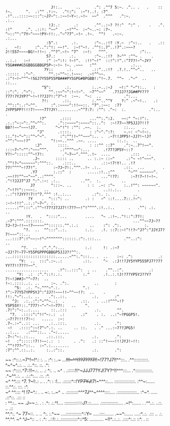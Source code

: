                         J!:..      ..      .^: .^^7 5:~. .^.. .   .    ::     !~.      ^.  .:^^ .!:~.  .^!:^:  :~^!..!. :7^ .!^...::::~~:::^:~J7~^:.:~~!~Y~:.~!~  ~~^  .^^^   .^:~.              .:..   
                       !J:.:      .:       .^^..:~? ?!:^  ^:^ .    .   .^.    :!^      .^. .::!: ^~~^   .~!^^~  :~^~..~: :7~. ^~::^^:^7Y~^~~~!PY~!!:..^~^?7^.~!~ .!~.  ^^!   .~:~.              .:...   
                      :5^.:      .:.       :^~..:!? :Y.~  :^~:..   .   .:: .   ~!:      :^..^:^!: ~~!^.  :~!^~!. .^^!:.7^..!7^.:~~~?J!!557~~~~BG!~!!~: .^^?^.~!~ ^7^  :~!:   ^^^.              :^:..    
                      57.:      .:.        :^~..:!?  ?~^^ :^^~ .    .  ..:.:   :~!       :^ :~^:!: !~!^.  :!!^~!^  ::!^:!^.:^77?!~^~JY?Y5G####G5GBBGGBBGP5P~:~!~ !~. .~~~   :^^               .:...     
                     7Y::      .:.        .::^..:!?  .?.!..^^~^..   .. .:::::  :^~^.      ^^.:~^^~:.!~~~:  .~!^^~~. .:^!~!~^^^~!5GJ7Y55P55PB###PY5GPG#BPGBB!:^!~.7.  ^^~  .^~^  ..           ::...      
                    ^5^:      .:.         :..~..:~J   ~!:^ ^~^!:..   :  ::^:^. .^~^:.      ^^.:~~^~^:!~!~^.  ~7^^~~^   .7?JJ??JG##PY???777!7YJYP?^~!~!??JJ?!:^7^~!  :~~.  ^~:  ..          .^:...       
                    ?!:      .::.         :.^^..^^Y    ?:^ .~^~!..   .: .^^::^:.:^~^^.      :^.:~~~~^:!!~~::. ^7^.:~~:  :7?JYPP5PP?!!!7!~~~~77?JY!.........~^^7:7: :^^: .^~:  :.          .^:..    .    
                   !7^      .::::        ...^^:.^:J.   ~~:^ ^~:!^:.   .:.:^~:~^:.^^~^^:.     .^::~~~~^:~~~~^::..^:  :~!77~~?P5JJJ?!!?BB?!~~^~~~!J7.        ^~^!^! :^^: .~~.  :.          ::...   ..     
                  ^J^      .::::.        : :^~^.^:?:    ~.~: ~^~!~:.   ::.^!~^~^::^^~^~^.      :^:^^!!~^^~~~^:.. .  .~7!!JPP5!~JJ7!~!J?~^^:^~~~!?^         ^!:~~..^^^ .~~. ....         ::.:.  ..       
                 :J^       ::::.         : ::^^ ::7^    .^:~..7^!~~^.   :::~7~^~^^:^~~~^^^.     .:^^^^~~^:...      .!77?JP5Y~::?Y?!~^:::::^^~!7!:        .^~7~~^.^^^..!~  ....         .:::   ..        
                .J~       ::::: ..      .. :.:~ ::~^     .:^~ ~!^~~~^.   .^^!?~^~~~~~~^:^^^::.    .:::..           .::~!7!Y!.. .!?77!^^^^~!77!^.       :~7J~7!:.^^^..!~ .:..          .::.  ...        .
               .Y7       :.::^  :       .....:!..:^^      ^~^^ ~~~~~~^.   .~~!?!^^~~^~~^..:^^^^.                    ...^!?7:     :~7!7~!!~!~.      .^!?JJJ7^J7 ^:^.:~: .:..         ..^^.  :.         ..
               J7       ^:::~. ..       : :  .~: :^~    :..!^^: ~~~~~~^.   .^~!?!^::~~~:.   ..                        ..::.:..       .       ..:^!?JYY?!7!!^7.^^^ :!..:...         .:^:. :.          .. 
              ?Y    .  ^:::^: ..       .: :   ~^ ::!....7::.!~^: :~!~!!!^..:.:^~7~^. :.                                 .....:^^:::^.:^^~!77?J7JJ7!!7??~~!^!^^^^.:!..:..      .   .^^: .:.          ..  
             !Y.   .  ^::::^...        ....   ^~ .:!~..^!::^:7?!: .~7^:^^^.:::::::.                                       ...^^~~7J~??7J~?J~!!~~!7~~~~~^^::::::.^^.:.:     ..    :^: .^:.          :.   
            ^?.  ..  ^^:::^..:.        :.:.   .!. ::7::~!^!!?~^J?^:^JJYJ7?7!~~~^::...                                      ...:::7^:!^~~:~!^~^^^^^^^::::::.:^:.:::...          .^^..:^:          ..     
           ^?.  ..  :^.^.^:...         :.:     !: .:~?~JJ!7!~77~Y55PGPPPGBBGP5JJJ?!^^:.                                      ...:::::::::::::::::::......~^^:.^:::.. .  ..    :~: .^:           .:      
          ^Y:  ..  :::^.:~..:         .::.     ^~  .:J!!?JY5YYP555PJ7??7?YY?7!!7??!~~^.                                         ...................    .!^:..:::^:  . ..    .^^..:^.           .:       
         ^Y:  .:  :^.^::!:.:.         :.^      .!..:.!J!?7?YP5YJ??Y?7!~!J##J~^^~7?:  ..                                                                !~:.::::..:. ..     :~. .^:.           ..       :
        ^5:  .:. ^~.^^^~^.:.          ^.:       !^:~77Y57YPP5YJ^:^JJ?!~~~!!~^^~~!?:  ..    .                                                          !!:.^~^:..:. ..    .^:..::.           .:.       :^
       ^J:  .:..:^:^~^^~..:  .       .::.   . ..:!^^^~!?Y5P55Y!::.^777!~^~^~!~77!:   ..    ^.                                                       .7!^:^~:..:....     ::..:::            .:.       ^^.
      ^7.  .::::^:^!!^~:.:  .:       .:^    . :.  ..:^~?PGGP5!.    .~7!7!!!!7!~:   .....  :~:                                                      .7~.:~^..:: ...    .:..:::.            .:.      .^:  
     ~!   .::::^:~!7^~^.:. ..     .. ::.   . .^ ...:~7??JPG5!         ..:...   .:^^^::.. .^~:.....                                                .7~:^~:.::...     .::.:::.            .:.       .^:   
    ~!   :^:::::!7!!~~:.:  :      . .^:   .: ::^!~~~!!!JYJ!~!!:           .^^!?7?~^::..  :~^.:........                                           :7^:^^.::..:.     :..:^::.            .:.       .^:    
   ~~   :^::.:.~7^!~!^.:  :.     .. :^:   :..~ ...~~!!!~^^!??7???7!~~!~!77?J7!!^^:::..  .^^:::::::::::.                                         ^~^~^..:. ..     .:..^::.             ::.       .^:     
  ~~   :^::::.^7::!!~.:. ..     .:  ^:.  .. ~^ .  .::::::!!^~JJJ77?YJ!7Y?^!!^^^:::...   .^:::::::::::::.                                      .^~^^..:. ..     .:.:^:...            .::.       :^.      
 ~^   ^^.::: ^7. ?~!:.: ..      .  .^:   : :!...  .::::::^::!YP~~7YJ~~!7!~^^^::....     ::::::::::::::::.                                    :^^~:......      ::.^^.:.             :::.       :^.       
~^   ^^.::: ^!  !7~^.:  .      ..  ~:.  :..~^ .. .:::::::::^^^7J^^~^^^^::::....        .:::::::::::::::..                                  :^~^. .....       .::^::.             .:::        ::         
:   ^^.:.. ~~  .J~~.:. .       :  .^:  .:.^!.... ::::::::::::::J?.::......            .:::::::::::::....                                 .~!^:......     .  .^^..:.            ..::.    .. .::          
   ^^.^:. ^~   77~::. ..      ..  ^:.  :.^~~ ....::::::::::::^::Y~                    .....::::.......                                 .~~^:......     ....:^..:.             .:::     .. .:.           
  ^^.^^. ~^   ^J~^:: ..       :  .^:  ..::!:.:..:::::::::::::^::^5:                    ...........                                    ~!!^..:..:.    .::::^:.::              ::^.     .  ::             
